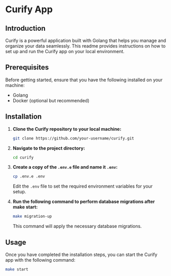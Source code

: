 # Curify App

## Introduction

Curify is a powerful application built with Golang that helps you manage and organize your data seamlessly. This readme provides instructions on how to set up and run the Curify app on your local environment.

## Prerequisites

Before getting started, ensure that you have the following installed on your machine:

- Golang
- Docker (optional but recommended)

## Installation

1. **Clone the Curify repository to your local machine:**

    ```bash
    git clone https://github.com/your-username/curify.git
    ```

2. **Navigate to the project directory:**

    ```bash
    cd curify
    ```

3. **Create a copy of the `.env.e` file and name it `.env`:**

    ```bash
    cp .env.e .env
    ```

    Edit the `.env` file to set the required environment variables for your setup.

4. **Run the following command to perform database migrations after make start:**

    ```bash
    make migration-up
    ```

    This command will apply the necessary database migrations.

## Usage

Once you have completed the installation steps, you can start the Curify app with the following command:

```bash
make start
